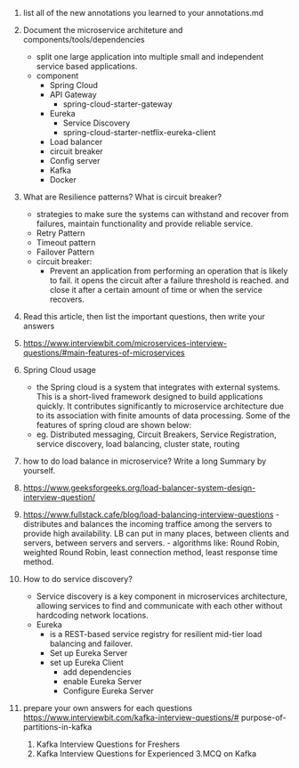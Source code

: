 1.  list all of the new annotations you learned to your annotations.md
2.  Document the microservice architeture and components/tools/dependencies
    - split one large application into multiple small and independent service based applications.
    - component
      - Spring Cloud
      - API Gateway
        - spring-cloud-starter-gateway
      - Eureka
        - Service Discovery
        - spring-cloud-starter-netflix-eureka-client
      - Load balancer
      - circuit breaker
      - Config server
      - Kafka
      - Docker
3.  What are Resilience patterns? What is circuit breaker?
    - strategies to make sure the systems can withstand and recover from failures, maintain functionality and provide reliable service.
    - Retry Pattern
    - Timeout pattern
    - Failover Pattern
    - circuit breaker:
      - Prevent an application from performing an operation that is likely to fail. it opens the circuit after a failure threshold is reached. and close it after a certain amount of time or when the service recovers.
4.  Read this article, then list the important questions, then write your answers
   1. https://www.interviewbit.com/microservices-interview-questions/#main-features-of-microservices
   2. Spring Cloud usage
      - the Spring cloud is a system that integrates with external systems. This is a short-lived framework designed to build applications quickly. It contributes significantly to microservice architecture due to its association with finite amounts of data processing. Some of the features of spring cloud are shown below:
      - eg. Distributed messaging, Circuit Breakers, Service Registration, service discovery, load balancing, cluster state, routing
5.  how to do load balance in microservice? Write a long Summary by yourself.
   1.  https://www.geeksforgeeks.org/load-balancer-system-design-interview-question/
   2. https://www.fullstack.cafe/blog/load-balancing-interview-questions
    - distributes and balances the incoming traffice among the servers to provide high availability. LB can put in many places, between clients and servers, between servers and servers.
    - algorithms like: Round Robin, weighted Round Robin, least connection method, least response time method.
6.  How to do service discovery?
    - Service discovery is a key component in microservices architecture, allowing services to find and communicate with each other without hardcoding network locations.
    - Eureka
      - is a REST-based service registry for resilient mid-tier load balancing and failover.
      - Set up  Eureka Server
      - set up Eureka Client
        - add dependencies
        - enable Eureka Server
        - Configure Eureka Server
      
        
7.  prepare your own answers for each questions  https://www.interviewbit.com/kafka-interview-questions/#
    purpose-of-partitions-in-kafka
    1. Kafka Interview Questions for Freshers
    2. Kafka Interview Questions for Experienced
    3.MCQ on Kafka